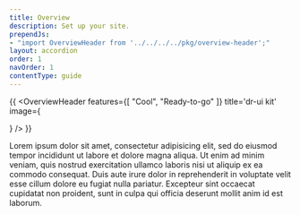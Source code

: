 ```yaml
---
title: Overview
description: Set up your site.
prependJs:
- "import OverviewHeader from '../../../../pkg/overview-header';"
layout: accordion
order: 1
navOrder: 1
contentType: guide
---
```


{{
    <OverviewHeader
      features={[
        "Cool",
        "Ready-to-go"
        ]}
      title='dr-ui kit'
      image={<div />}
    />
}}

Lorem ipsum dolor sit amet, consectetur adipisicing elit, sed do eiusmod tempor incididunt ut labore et dolore magna aliqua. Ut enim ad minim veniam, quis nostrud exercitation ullamco laboris nisi ut aliquip ex ea commodo consequat. Duis aute irure dolor in reprehenderit in voluptate velit esse cillum dolore eu fugiat nulla pariatur. Excepteur sint occaecat cupidatat non proident, sunt in culpa qui officia deserunt mollit anim id est laborum.
